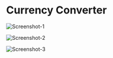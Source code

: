 # Currency Converter

![Screenshot-1](https://github.com/nithinK-142/electron-currency-converter/assets/60612488/ab12d2b7-a904-4440-93f6-c54721d5b949)

![Screenshot-2](https://github.com/nithinK-142/electron-currency-converter/assets/60612488/bc15916c-3e01-412b-9864-ff60bbd7c820)

![Screenshot-3](https://github.com/nithinK-142/electron-currency-converter/assets/60612488/56fbf14b-56e4-46cb-acb8-bbc1a34215f2)

